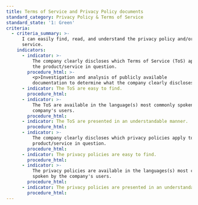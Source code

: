 ```yaml
---
title: Terms of Service and Privacy Policy documents
standard_category: Privacy Policy & Terms of Service
standard_state: '1: Green'
criteria:
  - criteria_summary: >-
      I can easily find, read, and understand the privacy policy and/or terms of
      service.
    indicators:
      - indicator: >-
          The company clearly discloses which Terms of Service (ToS) apply to
          the product/service in question.
        procedure_html: >-
          <p>Investigation and analysis of publicly available
          documentation to determine what the company clearly discloses.</p>
      - indicator: The ToS are easy to find.
        procedure_html:
      - indicator: >-
          The ToS are available in the language(s) most commonly spoken by the
          company's users.
        procedure_html:
      - indicator: The ToS are presented in an understandable manner.
        procedure_html:
      - indicator: >-
          The company clearly discloses which privacy policies apply to the
          product/service in question.
        procedure_html:
      - indicator: The privacy policies are easy to find.
        procedure_html:
      - indicator: >-
          The privacy policies are available in the languages(s) most commonly
          spoken by the company's users.
        procedure_html:
      - indicator: The privacy policies are presented in an understandable manner.
        procedure_html:
---
```


